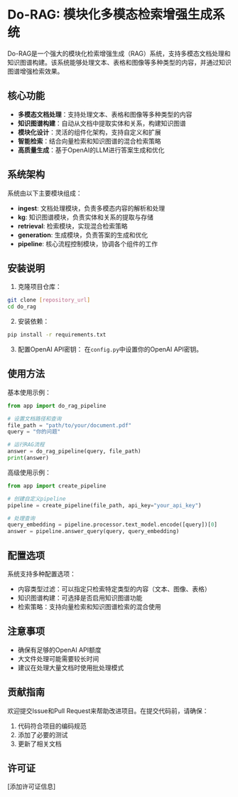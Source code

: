 # Do-RAG: 模块化多模态检索增强生成系统

Do-RAG是一个强大的模块化检索增强生成（RAG）系统，支持多模态文档处理和知识图谱构建。该系统能够处理文本、表格和图像等多种类型的内容，并通过知识图谱增强检索效果。

## 核心功能

- **多模态文档处理**：支持处理文本、表格和图像等多种类型的内容
- **知识图谱构建**：自动从文档中提取实体和关系，构建知识图谱
- **模块化设计**：灵活的组件化架构，支持自定义和扩展
- **智能检索**：结合向量检索和知识图谱的混合检索策略
- **高质量生成**：基于OpenAI的LLM进行答案生成和优化

## 系统架构

系统由以下主要模块组成：

- **ingest**: 文档处理模块，负责多模态内容的解析和处理
- **kg**: 知识图谱模块，负责实体和关系的提取与存储
- **retrieval**: 检索模块，实现混合检索策略
- **generation**: 生成模块，负责答案的生成和优化
- **pipeline**: 核心流程控制模块，协调各个组件的工作

## 安装说明

1. 克隆项目仓库：
```bash
git clone [repository_url]
cd do_rag
```

2. 安装依赖：
```bash
pip install -r requirements.txt
```

3. 配置OpenAI API密钥：
在`config.py`中设置你的OpenAI API密钥。

## 使用方法

基本使用示例：

```python
from app import do_rag_pipeline

# 设置文档路径和查询
file_path = "path/to/your/document.pdf"
query = "你的问题"

# 运行RAG流程
answer = do_rag_pipeline(query, file_path)
print(answer)
```

高级使用示例：

```python
from app import create_pipeline

# 创建自定义pipeline
pipeline = create_pipeline(file_path, api_key="your_api_key")

# 处理查询
query_embedding = pipeline.processor.text_model.encode([query])[0]
answer = pipeline.answer_query(query, query_embedding)
```

## 配置选项

系统支持多种配置选项：

- 内容类型过滤：可以指定只检索特定类型的内容（文本、图像、表格）
- 知识图谱构建：可选择是否启用知识图谱功能
- 检索策略：支持向量检索和知识图谱检索的混合使用

## 注意事项

- 确保有足够的OpenAI API额度
- 大文件处理可能需要较长时间
- 建议在处理大量文档时使用批处理模式

## 贡献指南

欢迎提交Issue和Pull Request来帮助改进项目。在提交代码前，请确保：

1. 代码符合项目的编码规范
2. 添加了必要的测试
3. 更新了相关文档

## 许可证

[添加许可证信息] 